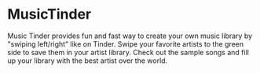 # MusicTinder
Music Tinder provides fun and fast way to create your own music library by "swiping left/right” like on Tinder. Swipe your favorite artists to the green side to save them in your artist library. Check out the sample songs and fill up your library with the best artist over the world.
